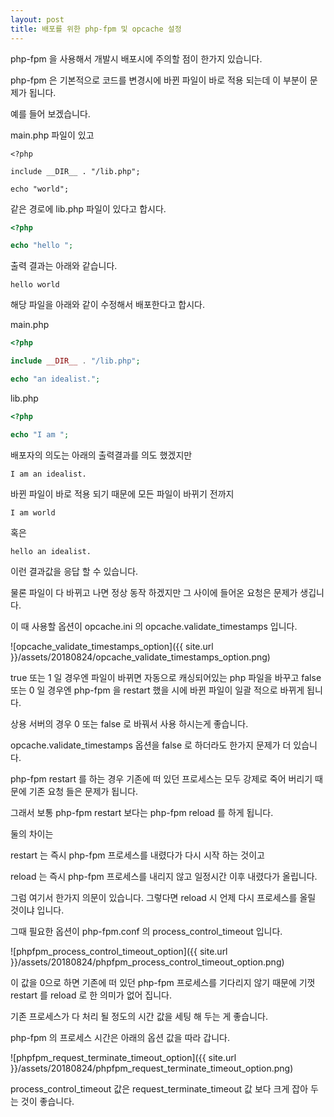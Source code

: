 ```yaml
---
layout: post
title: 배포를 위한 php-fpm 및 opcache 설정
---
```


php-fpm 을 사용해서 개발시 배포시에 주의할 점이 한가지 있습니다. 

php-fpm 은 기본적으로 코드를 변경시에 바뀐 파일이 바로 적용 되는데 이 부분이 문제가 됩니다.

예를 들어 보겠습니다. 

main.php 파일이 있고

```
<?php

include __DIR__ . "/lib.php";

echo "world";

```

같은 경로에 lib.php 파일이 있다고 합시다.

```php
<?php

echo "hello ";
```

출력 결과는 아래와 같습니다.  

```
hello world
```

해당 파일을 아래와 같이 수정해서 배포한다고 합시다.

main.php

```php
<?php

include __DIR__ . "/lib.php";

echo "an idealist.";

```

lib.php

```php
<?php

echo "I am ";
```

배포자의 의도는 아래의 출력결과를 의도 했겠지만

```
I am an idealist.
```

바뀐 파일이 바로 적용 되기 때문에 모든 파일이 바뀌기 전까지  

```
I am world 
```

혹은 

```
hello an idealist.
```

이런 결과값을 응답 할 수 있습니다. 

물론 파일이 다 바뀌고 나면 정상 동작 하겠지만 그 사이에 들어온 요청은 문제가 생깁니다.

이 때 사용할 옵션이 opcache.ini 의 opcache.validate_timestamps 입니다.

![opcache_validate_timestamps_option]({{ site.url }}/assets/20180824/opcache_validate_timestamps_option.png)

true 또는 1 일 경우엔 파일이 바뀌면 자동으로 캐싱되어있는 php 파일을 바꾸고 false 또는 0 일 경우엔 php-fpm 을 restart 했을 시에 바뀐 파일이 일괄 적으로 바뀌게 됩니다.

상용 서버의 경우 0 또는 false 로 바꿔서 사용 하시는게 좋습니다.

opcache.validate_timestamps 옵션을 false 로 하더라도 한가지 문제가 더 있습니다.

php-fpm restart 를 하는 경우 기존에 떠 있던 프로세스는 모두 강제로 죽어 버리기 때문에 기존 요청 들은 문제가 됩니다.

그래서 보통 php-fpm restart 보다는 php-fpm reload 를 하게 됩니다. 

둘의 차이는 

restart 는 즉시 php-fpm 프로세스를 내렸다가 다시 시작 하는 것이고 

reload 는 즉시 php-fpm 프로세스를 내리지 않고 일정시간 이후 내렸다가 올립니다.  

그럼 여기서 한가지 의문이 있습니다. 그렇다면 reload 시 언제 다시 프로세스를 올릴 것이냐 입니다. 

그때 필요한 옵션이 php-fpm.conf 의 process_control_timeout 입니다.

 ![phpfpm_process_control_timeout_option]({{ site.url }}/assets/20180824/phpfpm_process_control_timeout_option.png)
 
 이 값을 0으로 하면 기존에 떠 있던 php-fpm 프로세스를 기다리지 않기 때문에 기껏 restart 를 reload 로 한 의미가 없어 집니다.
 
 기존 프로세스가 다 처리 될 정도의 시간 값을 세팅 해 두는 게 좋습니다.
 
 php-fpm 의 프로세스 시간은 아래의 옵션 값을 따라 갑니다.
 
 ![phpfpm_request_terminate_timeout_option]({{ site.url }}/assets/20180824/phpfpm_request_terminate_timeout_option.png)
  
 process_control_timeout 값은 request_terminate_timeout 값 보다 크게 잡아 두는 것이 좋습니다.
 
 